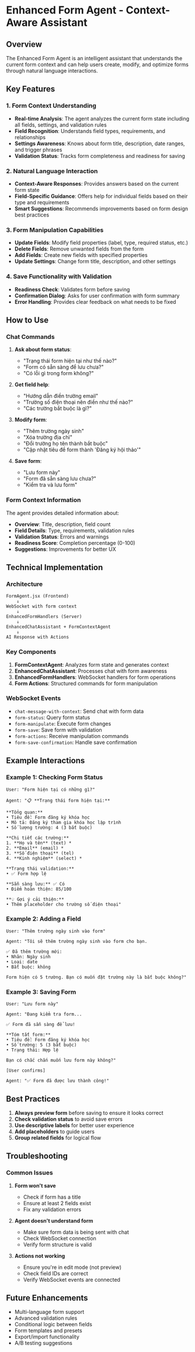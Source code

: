 # Enhanced Form Agent - Context-Aware Assistant

## Overview

The Enhanced Form Agent is an intelligent assistant that understands the current form context and can help users create, modify, and optimize forms through natural language interactions.

## Key Features

### 1. Form Context Understanding
- **Real-time Analysis**: The agent analyzes the current form state including all fields, settings, and validation rules
- **Field Recognition**: Understands field types, requirements, and relationships
- **Settings Awareness**: Knows about form title, description, date ranges, and trigger phrases
- **Validation Status**: Tracks form completeness and readiness for saving

### 2. Natural Language Interaction
- **Context-Aware Responses**: Provides answers based on the current form state
- **Field-Specific Guidance**: Offers help for individual fields based on their type and requirements
- **Smart Suggestions**: Recommends improvements based on form design best practices

### 3. Form Manipulation Capabilities
- **Update Fields**: Modify field properties (label, type, required status, etc.)
- **Delete Fields**: Remove unwanted fields from the form
- **Add Fields**: Create new fields with specified properties
- **Update Settings**: Change form title, description, and other settings

### 4. Save Functionality with Validation
- **Readiness Check**: Validates form before saving
- **Confirmation Dialog**: Asks for user confirmation with form summary
- **Error Handling**: Provides clear feedback on what needs to be fixed

## How to Use

### Chat Commands

1. **Ask about form status**:
   - "Trạng thái form hiện tại như thế nào?"
   - "Form có sẵn sàng để lưu chưa?"
   - "Có lỗi gì trong form không?"

2. **Get field help**:
   - "Hướng dẫn điền trường email"
   - "Trường số điện thoại nên điền như thế nào?"
   - "Các trường bắt buộc là gì?"

3. **Modify form**:
   - "Thêm trường ngày sinh"
   - "Xóa trường địa chỉ"
   - "Đổi trường họ tên thành bắt buộc"
   - "Cập nhật tiêu đề form thành 'Đăng ký hội thảo'"

4. **Save form**:
   - "Lưu form này"
   - "Form đã sẵn sàng lưu chưa?"
   - "Kiểm tra và lưu form"

### Form Context Information

The agent provides detailed information about:

- **Overview**: Title, description, field count
- **Field Details**: Type, requirements, validation rules
- **Validation Status**: Errors and warnings
- **Readiness Score**: Completion percentage (0-100)
- **Suggestions**: Improvements for better UX

## Technical Implementation

### Architecture

```
FormAgent.jsx (Frontend)
    ↓
WebSocket with form context
    ↓
EnhancedFormHandlers (Server)
    ↓
EnhancedChatAssistant + FormContextAgent
    ↓
AI Response with Actions
```

### Key Components

1. **FormContextAgent**: Analyzes form state and generates context
2. **EnhancedChatAssistant**: Processes chat with form awareness
3. **EnhancedFormHandlers**: WebSocket handlers for form operations
4. **Form Actions**: Structured commands for form manipulation

### WebSocket Events

- `chat-message-with-context`: Send chat with form data
- `form-status`: Query form status
- `form-manipulate`: Execute form changes
- `form-save`: Save form with validation
- `form-actions`: Receive manipulation commands
- `form-save-confirmation`: Handle save confirmation

## Example Interactions

### Example 1: Checking Form Status
```
User: "Form hiện tại có những gì?"

Agent: "📋 **Trạng thái form hiện tại:**

**Tổng quan:**
• Tiêu đề: Form đăng ký khóa học
• Mô tả: Đăng ký tham gia khóa học lập trình
• Số lượng trường: 4 (3 bắt buộc)

**Chi tiết các trường:**
1. **Họ và tên** (text) *
2. **Email** (email) *
3. **Số điện thoại** (tel)
4. **Kinh nghiệm** (select) *

**Trạng thái validation:**
• ✅ Form hợp lệ

**Sẵn sàng lưu:** ✅ Có
• Điểm hoàn thiện: 85/100

**💡 Gợi ý cải thiện:**
• Thêm placeholder cho trường số điện thoại"
```

### Example 2: Adding a Field
```
User: "Thêm trường ngày sinh vào form"

Agent: "Tôi sẽ thêm trường ngày sinh vào form cho bạn.

✅ Đã thêm trường mới:
• Nhãn: Ngày sinh
• Loại: date
• Bắt buộc: không

Form hiện có 5 trường. Bạn có muốn đặt trường này là bắt buộc không?"
```

### Example 3: Saving Form
```
User: "Lưu form này"

Agent: "Đang kiểm tra form...

✅ Form đã sẵn sàng để lưu!

**Tóm tắt form:**
• Tiêu đề: Form đăng ký khóa học
• Số trường: 5 (3 bắt buộc)
• Trạng thái: Hợp lệ

Bạn có chắc chắn muốn lưu form này không?"

[User confirms]

Agent: "✅ Form đã được lưu thành công!"
```

## Best Practices

1. **Always preview form** before saving to ensure it looks correct
2. **Check validation status** to avoid save errors
3. **Use descriptive labels** for better user experience
4. **Add placeholders** to guide users
5. **Group related fields** for logical flow

## Troubleshooting

### Common Issues

1. **Form won't save**
   - Check if form has a title
   - Ensure at least 2 fields exist
   - Fix any validation errors

2. **Agent doesn't understand form**
   - Make sure form data is being sent with chat
   - Check WebSocket connection
   - Verify form structure is valid

3. **Actions not working**
   - Ensure you're in edit mode (not preview)
   - Check field IDs are correct
   - Verify WebSocket events are connected

## Future Enhancements

- Multi-language form support
- Advanced validation rules
- Conditional logic between fields
- Form templates and presets
- Export/import functionality
- A/B testing suggestions